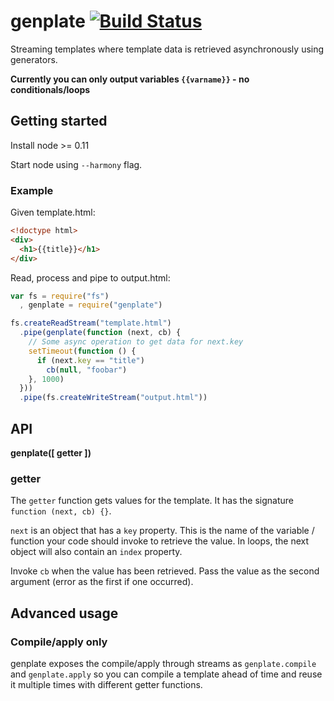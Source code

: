 # genplate [![Build Status](https://travis-ci.org/alanshaw/genplate.svg?branch=master)](https://travis-ci.org/alanshaw/genplate)

Streaming templates where template data is retrieved asynchronously using generators.

**Currently you can only output variables `{{varname}}` - no conditionals/loops**

## Getting started

Install node >= 0.11

Start node using `--harmony` flag.

### Example

Given template.html:

```html
<!doctype html>
<div>
  <h1>{{title}}</h1>
</div>
```

Read, process and pipe to output.html:

```js
var fs = require("fs")
  , genplate = require("genplate")

fs.createReadStream("template.html")
  .pipe(genplate(function (next, cb) {
    // Some async operation to get data for next.key
    setTimeout(function () {
      if (next.key == "title")
        cb(null, "foobar")
    }, 1000)
  }))
  .pipe(fs.createWriteStream("output.html"))
```

## API

**genplate([ getter ])**

### getter

The `getter` function gets values for the template. It has the signature `function (next, cb) {}`.

`next` is an object that has a `key` property. This is the name of the variable / function your code should invoke to retrieve the value. In loops, the next object will also contain an `index` property.

Invoke `cb` when the value has been retrieved. Pass the value as the second argument (error as the first if one occurred).

## Advanced usage
 
### Compile/apply only

genplate exposes the compile/apply through streams as `genplate.compile` and `genplate.apply` so you can compile a template ahead of time and reuse it multiple times with different getter functions.